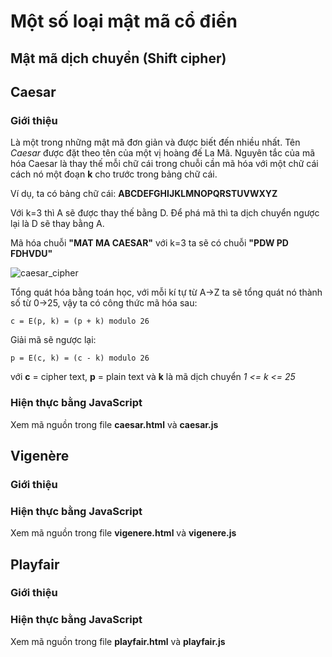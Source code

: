 # Một số loại mật mã cổ điển
## Mật mã dịch chuyển (Shift cipher)
## Caesar
### Giới thiệu
Là một trong những mật mã đơn giản và được biết đến nhiều nhất. Tên *Caesar* được đặt theo tên của một vị hoàng đế La Mã. Nguyên tắc của mã hóa Caesar là thay thế mỗi chữ cái trong chuỗi cần mã hóa với một chữ cái cách nó một đoạn **k** cho trước trong bảng chữ cái.

Ví dụ, ta có bảng chữ cái: **ABCDEFGHIJKLMNOPQRSTUVWXYZ**

Với k=3 thì A sẽ được thay thế bằng D. Để phá mã thì ta dịch chuyển ngược lại là D sẽ thay bằng A.

Mã hóa chuỗi **"MAT MA CAESAR"** với k=3 ta sẽ có chuỗi **"PDW PD FDHVDU"**

![caesar_cipher](https://github.com/arituan/classical-cipher/raw/master/caesar_circle.gif)

Tổng quát hóa bằng toán học, với mỗi kí tự từ A->Z ta sẽ tổng quát nó thành số từ 0->25, vậy ta có công thức mã hóa sau:

````
c = E(p, k) = (p + k) modulo 26
````

Giải mã sẽ ngược lại:

```
p = E(c, k) = (c - k) modulo 26
```

với **c** = cipher text, **p** = plain text và **k** là mã dịch chuyển *1 <= k <= 25*
### Hiện thực bằng JavaScript
Xem mã nguồn trong file **caesar.html** và **caesar.js**
## Vigenère
### Giới thiệu

### Hiện thực bằng JavaScript
Xem mã nguồn trong file **vigenere.html** và **vigenere.js**
## Playfair
### Giới thiệu

### Hiện thực bằng JavaScript
Xem mã nguồn trong file **playfair.html** và **playfair.js**
